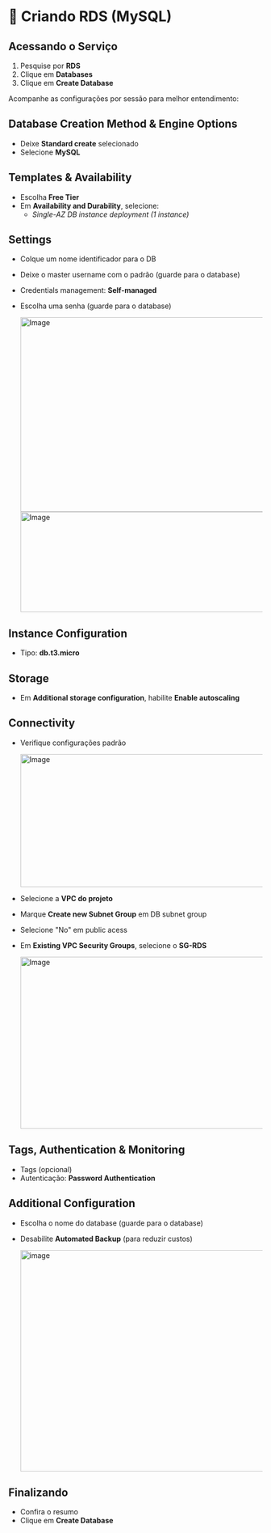 # 💾 Criando RDS (MySQL)

## Acessando o Serviço

1. Pesquise por **RDS**  
2. Clique em **Databases**  
3. Clique em **Create Database**  

Acompanhe as configurações por sessão para melhor entendimento:

## Database Creation Method & Engine Options
- Deixe **Standard create** selecionado
- Selecione **MySQL**


## Templates & Availability
- Escolha **Free Tier** 
- Em **Availability and Durability**, selecione:  
  - *Single-AZ DB instance deployment (1 instance)*  


## Settings
- Colque um nome identificador para o DB  
- Deixe o master username com o padrão (guarde para o database)
- Credentials management: **Self-managed**  
- Escolha uma senha (guarde para o database)  

  <img width="635" height="385" alt="Image" src="https://github.com/user-attachments/assets/9151211b-a2a9-4212-acd3-39f863267559" />

  <img width="637" height="198" alt="Image" src="https://github.com/user-attachments/assets/dac03c97-87e0-4dd7-99cc-f8f728917b23" />


## Instance Configuration
- Tipo: **db.t3.micro**  


## Storage
- Em **Additional storage configuration**, habilite **Enable autoscaling**  


## Connectivity
- Verifique configurações padrão
  
  <img width="629" height="263" alt="Image" src="https://github.com/user-attachments/assets/b4a9b24b-844b-4946-9d3b-b54b1f9c05c8" />
  
- Selecione a **VPC do projeto**

- Marque **Create new Subnet Group** em DB subnet group

- Selecione "No" em public acess
    
- Em **Existing VPC Security Groups**, selecione o **SG-RDS**

    <img width="489" height="340" alt="Image" src="https://github.com/user-attachments/assets/bc49e569-317b-4cfe-b043-fffd98cb45ea" />


## Tags, Authentication & Monitoring
- Tags (opcional)  
- Autenticação: **Password Authentication**  
  

## Additional Configuration
- Escolha o nome do database (guarde para o database)  
- Desabilite **Automated Backup** (para reduzir custos)  

    <img width="686" height="438" alt="image" src="https://github.com/user-attachments/assets/bcfebfd9-debd-4089-bc47-ad90b37a9be8" />


## Finalizando
- Confira o resumo  
- Clique em **Create Database**  























